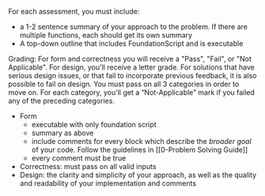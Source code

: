 For each assessment, you must include:
- a 1-2 sentence summary of your approach to the problem. If there are multiple functions, each should get its own summary
- A top-down outline that includes FoundationScript and is executable

Grading: For form and correctness you will receive a "Pass", "Fail", or "Not Applicable". For design, you'll receive a letter grade. For solutions that have serious design issues, or that fail to incorporate previous feedback, it is also possible to fail on design. You must pass on all 3 categories in order to move on. For each category, you'll get a “Not-Applicable” mark if you failed any of the preceding categories.
- Form
	- executable with only foundation script
	- summary as above
	- include comments for every block which describe the *broader goal* of your code. Follow the guidelines in [[0-Problem Solving Guide]]
	- every comment must be true
- Correctness: must pass on all valid inputs
- Design: the clarity and simplicity of your approach, as well as the quality and readability of your implementation and comments 